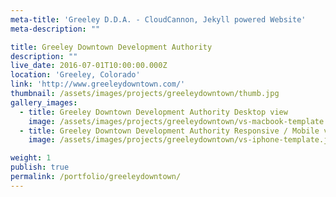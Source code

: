 ```yaml
---
meta-title: 'Greeley D.D.A. - CloudCannon, Jekyll powered Website'
meta-description: ""

title: Greeley Downtown Development Authority
description: ""
live_date: 2016-07-01T10:00:00.000Z
location: 'Greeley, Colorado'
link: 'http://www.greeleydowntown.com/'
thumbnail: /assets/images/projects/greeleydowntown/thumb.jpg
gallery_images:
  - title: Greeley Downtown Development Authority Desktop view
    image: /assets/images/projects/greeleydowntown/vs-macbook-template.jpg
  - title: Greeley Downtown Development Authority Responsive / Mobile view
    image: /assets/images/projects/greeleydowntown/vs-iphone-template.jpg

weight: 1
publish: true
permalink: /portfolio/greeleydowntown/
---
```

